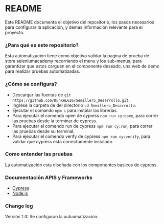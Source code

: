 # README

Este README documenta el objetivo del repositorio, los pasos necesarios para configurar la aplicación, y demas información relevante para el proyecto.

### ¿Para qué es este repositorio?

Esta automatizacion tiene como objetivo validar la pagina de prueba de store seleniumacademy recorriendo el menu y los sub-menus, para garantizar que estos carguen en el componente deseado, una web de demo para realizar pruebas automatizadas.

### ¿Cómo se configura?

- Descargar las fuentas de `git https://github.com/DunKeL626/Semillero_Desarrollo.git`.
- Ingrese la carpeta de del directorio `cd Semillero_Desarrollo`.
- Ejecutar el comando `npm i` para instalar las librerias.
- Para ejecutar el comendo open de cypress `npm run cy:open`, para correr las pruebas desde la terminar de cypress.
- Para ejecutar el comendo run de cypress `npm run cy:run`, para correr las pruebas desde su terminal.
- Para ejecutar el comendo verify de cypress `npm run cy:verify`, para validar que cypress esta correctamente instalado.

### Como entender las pruebas

La automatización esta diseñada con los componentes basicos de cypress.

### Documentación APIS y Frameworks

* [Cypress](https://docs.cypress.io/guides/overview/why-cypress)
* [Node.js](https://nodejs.org/es/docs/)


### Change log

Versión 1.0: Se configuran la autuomatización.
